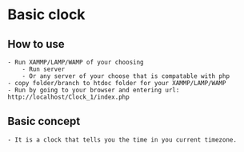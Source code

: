 # Basic clock

## How to use
    - Run XAMMP/LAMP/WAMP of your choosing
        - Run server
        - Or any server of your choose that is compatable with php
    - copy folder/branch to htdoc folder for your XAMMP/LAMP/WAMP 
    - Run by going to your browser and entering url: http://localhost/Clock_1/index.php

## Basic concept
    - It is a clock that tells you the time in you current timezone.

## 